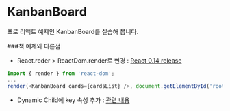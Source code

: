 # KanbanBoard
프로 리액트 예제인 KanbanBoard를 실습해 봅니다.

###책 예제와 다른점
 - React.reder > ReactDom.render로 변경 : [React 0.14 release](https://facebook.github.io/react/blog/2015/10/07/react-v0.14.html)
```javascript
import { render } from 'react-dom';
...
render(<KanbanBoard cards={cardsList} />, document.getElementById('root'));
```
 - Dynamic Child에 key 속성 추가 : [관련 내용](https://facebook.github.io/react/docs/multiple-components.html#dynamic-children)
